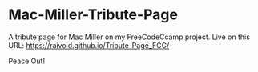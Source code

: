 # Mac-Miller-Tribute-Page
A tribute page for Mac Miller on my FreeCodeCcamp project.
Live on this URL:
https://raivold.github.io/Tribute-Page_FCC/

Peace Out!
